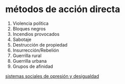# métodos de acción directa

1. Violencia política
2. Bloques negros
3. Incendios provocados
4. Sabotaje
5. Destrucción de propiedad
6. Insurrección/Rebelión
7. Guerrilla rural
8. Guerrilla urbana
9. Grupos de afinidad

[sistemas sociales de opresión y desigualdad](202506051804.md)
